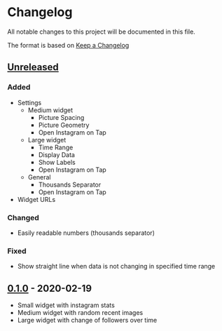 # Changelog

All notable changes to this project will be documented in this file.

The format is based on [Keep a Changelog](https://keepachangelog.com/en/1.0.0/)

## [Unreleased]

### Added

- Settings
	- Medium widget
		- Picture Spacing
		- Picture Geometry
		- Open Instagram on Tap
	- Large widget
		- Time Range
		- Display Data
		- Show Labels
		- Open Instagram on Tap
	- General
		- Thousands Separator
		- Open Instagram on Tap
- Widget URLs

### Changed

- Easily readable numbers (thousands separator)

### Fixed

- Show straight line when data is not changing in specified time range

## [0.1.0] - 2020-02-19

- Small widget with instagram stats
- Medium widget with random recent images
- Large widget with change of followers over time

[Unreleased]: https://github.com/wiebecommajonas/instgram-widget/compare/v0.1.0...HEAD
[0.1.0]: https://github.com/wiebecommajonas/instagram-widget/releases/tag/v0.1.0
